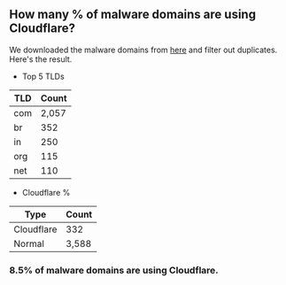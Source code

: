 ## How many % of malware domains are using Cloudflare?


We downloaded the malware domains from [here](https://urlhaus.abuse.ch) and filter out duplicates.
Here's the result.


[//]: # (start replacement)


- Top 5 TLDs

| TLD | Count |
| --- | --- |
| com | 2,057 |
| br | 352 |
| in | 250 |
| org | 115 |
| net | 110 |


- Cloudflare %

| Type | Count |
| --- | --- |
| Cloudflare | 332 |
| Normal | 3,588 |


### 8.5% of malware domains are using Cloudflare.